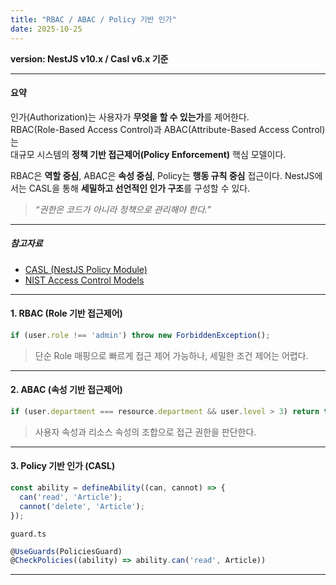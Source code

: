 ```yaml
---
title: "RBAC / ABAC / Policy 기반 인가"
date: 2025-10-25
---
```


**version: NestJS v10.x / Casl v6.x 기준**

---

#### 요약

인가(Authorization)는 사용자가 **무엇을 할 수 있는가**를 제어한다.  
RBAC(Role-Based Access Control)과 ABAC(Attribute-Based Access Control)는  
대규모 시스템의 **정책 기반 접근제어(Policy Enforcement)** 핵심 모델이다.

RBAC은 **역할 중심**, ABAC은 **속성 중심**, Policy는 **행동 규칙 중심** 접근이다.
NestJS에서는 CASL을 통해 **세밀하고 선언적인 인가 구조**를 구성할 수 있다.

> *“권한은 코드가 아니라 정책으로 관리해야 한다.”*

---

##### 참고자료
- [CASL (NestJS Policy Module)](https://casl.js.org/)
- [NIST Access Control Models](https://csrc.nist.gov/projects/access-control)

---

#### 1. RBAC (Role 기반 접근제어)

```ts
if (user.role !== 'admin') throw new ForbiddenException();
```

> 단순 Role 매핑으로 빠르게 접근 제어 가능하나, 세밀한 조건 제어는 어렵다.

---

#### 2. ABAC (속성 기반 접근제어)

```ts
if (user.department === resource.department && user.level > 3) return true;
```

> 사용자 속성과 리소스 속성의 조합으로 접근 권한을 판단한다.

---

#### 3. Policy 기반 인가 (CASL)

```ts
const ability = defineAbility((can, cannot) => {
  can('read', 'Article');
  cannot('delete', 'Article');
});
```

`guard.ts`

```ts
@UseGuards(PoliciesGuard)
@CheckPolicies((ability) => ability.can('read', Article))
```

---

